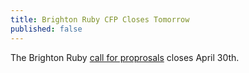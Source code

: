 ```yaml
---
title: Brighton Ruby CFP Closes Tomorrow
published: false
---
```


The Brighton Ruby [call for proprosals][cfp] closes April 30th.

[cfp]: LINK
